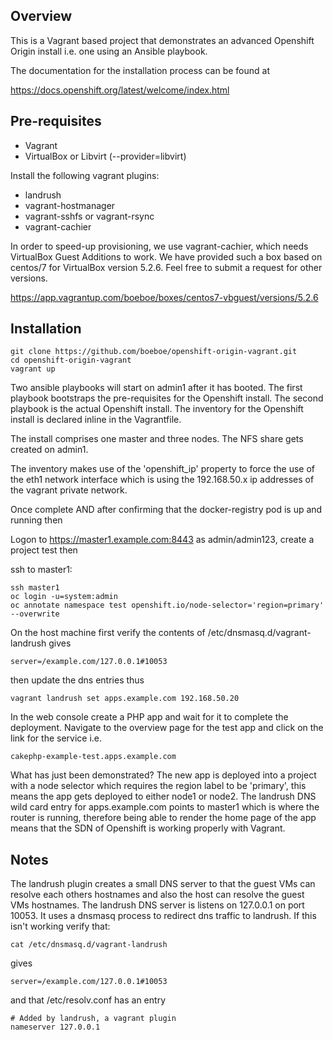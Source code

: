 Overview
--------

This is a Vagrant based project that demonstrates an advanced Openshift Origin install i.e. one using an Ansible playbook.

The documentation for the installation process can be found at

https://docs.openshift.org/latest/welcome/index.html



Pre-requisites
--------------

* Vagrant
* VirtualBox or Libvirt (--provider=libvirt)

Install the following vagrant plugins:

* landrush
* vagrant-hostmanager
* vagrant-sshfs or vagrant-rsync
* vagrant-cachier

In order to speed-up provisioning, we use vagrant-cachier, which needs VirtualBox Guest Additions to work. We have provided
such a box based on centos/7 for VirtualBox version 5.2.6. Feel free to submit a request for other versions.

https://app.vagrantup.com/boeboe/boxes/centos7-vbguest/versions/5.2.6


Installation
------------

    git clone https://github.com/boeboe/openshift-origin-vagrant.git
    cd openshift-origin-vagrant
    vagrant up

Two ansible playbooks will start on admin1 after it has booted. The first playbook bootstraps the pre-requisites for the Openshift install. The second playbook is the actual Openshift install. The inventory for the Openshift install is declared inline in the Vagrantfile.

The install comprises one master and three nodes. The NFS share gets created on admin1.

The inventory makes use of the 'openshift_ip' property to force the use of the eth1 network interface which is using the 192.168.50.x ip addresses of the vagrant private network.

Once complete AND after confirming that the docker-registry pod is up and running then

Logon to https://master1.example.com:8443 as admin/admin123, create a project test then

ssh to master1:

    ssh master1
    oc login -u=system:admin
    oc annotate namespace test openshift.io/node-selector='region=primary' --overwrite

On the host machine first verify the contents of /etc/dnsmasq.d/vagrant-landrush gives

    server=/example.com/127.0.0.1#10053

then update the dns entries thus

    vagrant landrush set apps.example.com 192.168.50.20

In the web console create a PHP app and wait for it to complete the deployment. Navigate to the overview page for the test app and click on the link for the service i.e.

    cakephp-example-test.apps.example.com

What has just been demonstrated? The new app is deployed into a project with a node selector which requires the region label to be 'primary', this means the app gets deployed to either node1 or node2. The landrush DNS wild card entry for apps.example.com points to master1 which is where the router is running, therefore being able to render the home page of the app means that the SDN of Openshift is working properly with Vagrant.

Notes
-----

The landrush plugin creates a small DNS server to that the guest VMs can resolve each others hostnames and also the host can resolve the guest VMs hostnames. The landrush DNS server is listens on 127.0.0.1 on port 10053. It uses a dnsmasq process to redirect dns traffic to landrush. If this isn't working verify that:

    cat /etc/dnsmasq.d/vagrant-landrush

gives

    server=/example.com/127.0.0.1#10053

and that /etc/resolv.conf has an entry

    # Added by landrush, a vagrant plugin 
    nameserver 127.0.0.1
